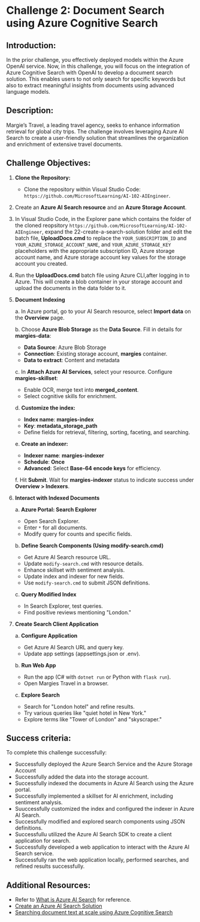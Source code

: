 # Challenge 2: Document Search using Azure Cognitive Search

## Introduction:
In the prior challenge, you effectively deployed models within the Azure OpenAI service. Now, in this challenge, you will focus on the integration of Azure Cognitive Search with OpenAI to develop a document search solution. This enables users to not only search for specific keywords but also to extract meaningful insights from documents using advanced language models.

## Description:
Margie’s Travel, a leading travel agency, seeks to enhance information retrieval for global city trips. The challenge involves leveraging Azure AI Search to create a user-friendly solution that streamlines the organization and enrichment of extensive travel documents.

## Challenge Objectives:

1. **Clone the Repository:**
   - Clone the repository within Visual Studio Code: `https://github.com/MicrosoftLearning/AI-102-AIEngineer`.

2. Create an **Azure AI Search resource** and an **Azure Storage Account**.

3. In Visual Studio Code, in the Explorer pane which contains the folder of the cloned reopsitory `https://github.com/MicrosoftLearning/AI-102-AIEngineer`, expand the 22-create-a-search-solution folder and edit the batch file, **UploadDocs.cmd** to replace the `YOUR_SUBSCRIPTION_ID` and `YOUR_AZURE_STORAGE_ACCOUNT_NAME`, and `YOUR_AZURE_STORAGE_KEY` placeholders with the appropriate subscription ID, Azure storage account name, and Azure storage account key values for the storage account you created.

4. Run the **UploadDocs.cmd** batch file using Azure CLI,after logging in to Azure. This will create a blob container in your storage account and upload the documents in the data folder to it.

1. **Document Indexing**
   
   a. In Azure portal, go to your AI Search resource, select **Import data** on the **Overview** page.
   
   b. Choose **Azure Blob Storage** as the **Data Source**. Fill in details for **margies-data**:
      - **Data Source**: Azure Blob Storage
      - **Connection**: Existing storage account, **margies** container.
      - **Data to extract**: Content and metadata
   
   c. In **Attach Azure AI Services**, select your resource. Configure **margies-skillset**:
      - Enable OCR, merge text into **merged_content**.
      - Select cognitive skills for enrichment.
   
   d. **Customize the index:**
      - **Index name**: **margies-index**
      - **Key**: **metadata_storage_path**
      - Define fields for retrieval, filtering, sorting, faceting, and searching.
   
   e. **Create an indexer:**
      - **Indexer name**: **margies-indexer**
      - **Schedule**: **Once**
      - **Advanced**: Select **Base-64 encode keys** for efficiency.
   
   f. Hit **Submit**. Wait for **margies-indexer** status to indicate success under **Overview > Indexers**.

1. **Interact with Indexed Documents**

   a. **Azure Portal: Search Explorer**
      - Open Search Explorer.
      - Enter `*` for all documents.
      - Modify query for counts and specific fields.
   
   b. **Define Search Components (Using modify-search.cmd)**
      - Get Azure AI Search resource URL.
      - Update `modify-search.cmd` with resource details.
      - Enhance skillset with sentiment analysis.
      - Update index and indexer for new fields.
      - Use `modify-search.cmd` to submit JSON definitions.
   
   c. **Query Modified Index**
      - In Search Explorer, test queries.
      - Find positive reviews mentioning "London."

1. **Create Search Client Application**

   a. **Configure Application**
      - Get Azure AI Search URL and query key.
      - Update app settings (appsettings.json or .env).
   
   b. **Run Web App**
      - Run the app (C# with `dotnet run` or Python with `flask run`).
      - Open Margies Travel in a browser.
   
   c. **Explore Search**
      - Search for "London hotel" and refine results.
      - Try various queries like "quiet hotel in New York."
      - Explore terms like "Tower of London" and "skyscraper."


## Success criteria:
To complete this challenge successfully:

- Successfully deployed the Azure Search Service and the Azure Storage Account
- Successfully added the data into the storage account.
- Successfully indexed the documents in Azure AI Search using the Azure portal.
- Successfully implemented a skillset for AI enrichment, including sentiment analysis.
- Suuccessfully customized the index and configured the indexer in Azure AI Search.
- Successfully modified and explored search components using JSON definitions.
- Successfullu utilized the Azure AI Search SDK to create a client application for search.
- Successfully developed a web application to interact with the Azure AI Search service.
- Successfully ran the web application locally, performed searches, and refined results successfully.

  

## Additional Resources:

- Refer to [What is Azure AI Search](https://learn.microsoft.com/en-us/azure/search/search-what-is-azure-search) for reference.
- [Create an Azure AI Search Solution](https://github.com/MicrosoftLearning/AI-102-AIEngineer/blob/master/Instructions/22-azure-search.md)
- [Searching document text at scale using Azure Cognitive Search](https://benalexkeen.com/searching-document-text-at-scale-using-azure-cognitive-search/)

